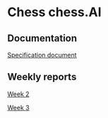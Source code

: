 # Chess chess.AI

## Documentation
[Specification document](https://github.com/Sieluton/chessAI/blob/master/documentation/specification%20document.md)

## Weekly reports

[Week 2](https://github.com/Sieluton/chessAI/blob/master/documentation/weekly%20reports/week%202.md)

[Week 3](https://github.com/Sieluton/chessAI/blob/master/documentation/weekly%20reports/week%203.md)
